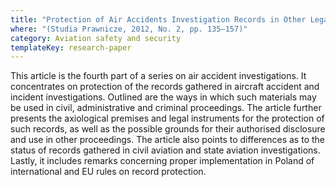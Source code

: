 ```yaml
---
title: "Protection of Air Accidents Investigation Records in Other Legal Proceedings (in Polish)"
where: "(Studia Prawnicze, 2012, No. 2, pp. 135–157)"
category: Aviation safety and security
templateKey: research-paper
---
```


This article is the fourth part of a series on air accident investigations. It concentrates on protection of the records gathered in aircraft accident and incident investigations. Outlined are the ways in which such materials may be used in civil, administrative and criminal proceedings. The article further presents the axiological premises and legal instruments for the protection of such records, as well as the possible grounds for their authorised disclosure and use in other proceedings. The article also points to differences as to the status of records gathered in civil aviation and state aviation investigations. Lastly, it includes remarks concerning proper implementation in Poland of international and EU rules on record protection.
